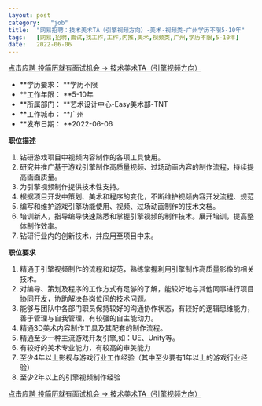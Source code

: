 ```yaml
---
layout:	post
category:	"job"
title:	"网易招聘：技术美术TA（引擎视频方向）-美术-视频类-广州学历不限5-10年"
tags:	[网易,招聘,面试,找工作,工作,内推,美术,视频类,广州,学历不限,5-10年]
date:	2022-06-06
---
```


[点击应聘 投简历就有面试机会 -> 技术美术TA（引擎视频方向）](http://mobile.bole.netease.com/bole/boleDetail?id=31866&employeeId=346f03c3cda5f04c&key=all)



- **学历要求： **学历不限
- **工作年限： **5-10年
- **所属部门： **艺术设计中心-Easy美术部-TNT
- **工作城市： **广州
- **发布日期： **2022-06-06



**职位描述**
1. 钻研游戏项目中视频内容制作的各项工具使用。
2. 研究并推广基于游戏引擎制作高质量视频、过场动画内容的制作流程，持续提高画面质量。
3. 为引擎视频制作提供技术性支持。
4. 根据项目开发中策划、美术和程序的变化，不断维护视频内容开发流程、规范
5. 编写和维护游戏引擎功能使用、视频、过场动画制作的技术文档。
6. 培训新人，指导编导快速熟悉和掌握引擎视频的制作技术。展开培训，提高整体制作效率。
7. 钻研行业内的创新技术，并应用至项目中来。



**职位要求**
1. 精通于引擎视频制作的流程和规范，熟练掌握利用引擎制作高质量影像的相关技术。
2. 对编导、策划及程序的工作方式有足够的了解，能较好地与其他同事进行项目协同开发，协助解决各岗位间的技术问题。
3. 能够与团队中各部门职员保持较好的沟通协作状态，有较好的逻辑思维能力，善于管理与自我管理，有较强的自主能动力。
4. 精通3D美术内容制作工具及其配套的制作流程。
5. 精通至少一种主流游戏开发引擎,如：UE、Unity等。
6. 有较好的美术专业能力，有较高的审美能力
7. 至少4年以上影视与游戏行业工作经验（其中至少要有1年以上的游戏行业经验）
8. 至少2年以上的引擎视频制作经验



[点击应聘 投简历就有面试机会 -> 技术美术TA（引擎视频方向）](http://mobile.bole.netease.com/bole/boleDetail?id=31866&employeeId=346f03c3cda5f04c&key=all)